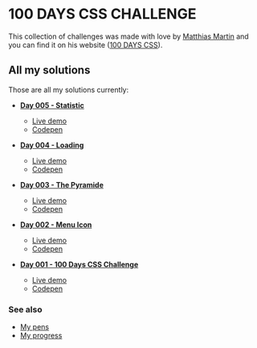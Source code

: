 ﻿# 100 DAYS CSS CHALLENGE

This collection of challenges was made with love by [Matthias Martin](https://www.stichwort-m.de)
and you can find it on his website ([100 DAYS CSS](https://100dayscss.com)).

## All my solutions

Those are all my solutions currently:

- [**Day 005 - Statistic**](/day-005-statistic)
  - [Live demo](https://alberto-rj.github.io/100-days-css-challenge/day-005-statistic)
  - [Codepen](#)

- [**Day 004 - Loading**](/day-004-loading)
  - [Live demo](https://alberto-rj.github.io/100-days-css-challenge/day-004-loading)
  - [Codepen](https://codepen.io/albertorauljose/pen/mdgOzeB)

- [**Day 003 - The Pyramide**](/day-002-menu-icon)
  - [Live demo](https://alberto-rj.github.io/100-days-css-challenge/day-003-the-pyramide)
  - [Codepen](https://codepen.io/albertorauljose/pen/MWRyRJM)

- [**Day 002 - Menu Icon**](/day-002-menu-icon)
  - [Live demo](https://alberto-rj.github.io/100-days-css-challenge/day-002-menu-icon)
  - [Codepen](https://codepen.io/albertorauljose/pen/poBvgBL)

- [**Day 001 - 100 Days CSS Challenge**](/day-001-100-days-css-challenge)
  - [Live demo](https://alberto-rj.github.io/100-days-css-challenge/day-001-100-days-css-challenge)
  - [Codepen](https://codepen.io/albertorauljose/pen/YzMPQXE)

### See also

- [My pens](https://codepen.io/albertorauljose/pens/public)
- [My progress](https://100dayscss.com/progress/albertorauljose)
